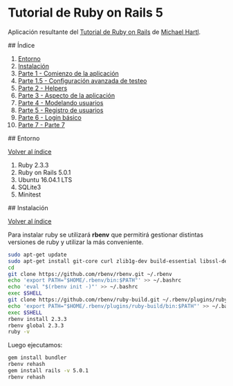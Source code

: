 # Tutorial de Ruby on Rails 5

Aplicación resultante del [Tutorial de Ruby on Rails](http://www.railstutorial.org/) de [Michael Hartl](http://www.michaelhartl.com/).

<div id='index'/>
## Índice

1. [Entorno](#seccion01)
2. [Instalación](#seccion02)
3. [Parte 1 - Comienzo de la aplicación](https://github.com/Elolawyn/Rails5Tutorial/tree/master/docs/01/README.md)
4. [Parte 1.5 - Configuración avanzada de testeo](https://github.com/Elolawyn/Rails5Tutorial/tree/master/docs/01_5/README.md)
5. [Parte 2 - Helpers](https://github.com/Elolawyn/Rails5Tutorial/tree/master/docs/02/README.md)
6. [Parte 3 - Aspecto de la aplicación](https://github.com/Elolawyn/Rails5Tutorial/tree/master/docs/03/README.md)
7. [Parte 4 - Modelando usuarios](https://github.com/Elolawyn/Rails5Tutorial/tree/master/docs/04/README.md)
8. [Parte 5 - Registro de usuarios](https://github.com/Elolawyn/Rails5Tutorial/tree/master/docs/05/README.md)
9. [Parte 6 - Login básico](https://github.com/Elolawyn/Rails5Tutorial/tree/master/docs/06/README.md)
10. [Parte 7 - Parte 7](https://github.com/Elolawyn/Rails5Tutorial/tree/master/docs/07/README.md)

<div id='seccion01'/>
## Entorno

[Volver al índice](#index)

1. Ruby 2.3.3
2. Ruby on Rails 5.0.1
3. Ubuntu 16.04.1 LTS
4. SQLite3
5. Minitest

<div id='seccion02'/>
## Instalación

[Volver al índice](#index)

Para instalar ruby se utilizará **rbenv** que permitirá gestionar distintas versiones de ruby y utilizar la más conveniente.

```bash
sudo apt-get update
sudo apt-get install git-core curl zlib1g-dev build-essential libssl-dev libreadline-dev libyaml-dev libsqlite3-dev sqlite3 libxml2-dev libxslt1-dev libcurl4-openssl-dev python-software-properties libffi-dev
cd
git clone https://github.com/rbenv/rbenv.git ~/.rbenv
echo 'export PATH="$HOME/.rbenv/bin:$PATH"' >> ~/.bashrc
echo 'eval "$(rbenv init -)"' >> ~/.bashrc
exec $SHELL
git clone https://github.com/rbenv/ruby-build.git ~/.rbenv/plugins/ruby-build
echo 'export PATH="$HOME/.rbenv/plugins/ruby-build/bin:$PATH"' >> ~/.bashrc
exec $SHELL
rbenv install 2.3.3
rbenv global 2.3.3
ruby -v
```

Luego ejecutamos:

```bash
gem install bundler
rbenv rehash
gem install rails -v 5.0.1
rbenv rehash
```

